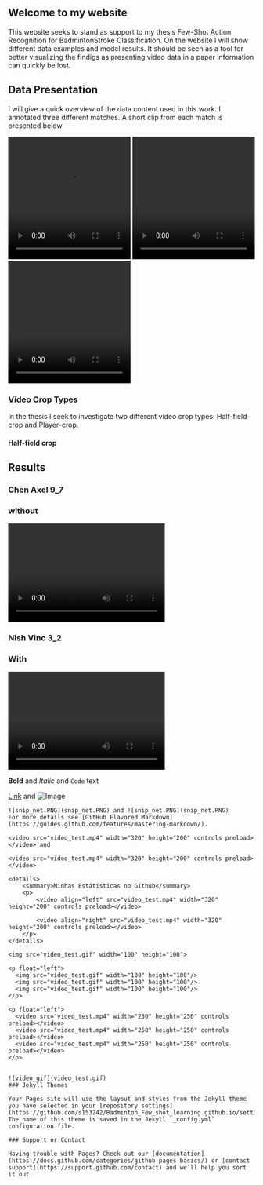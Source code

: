 ## Welcome to my website
This website seeks to stand as support to my thesis Few-Shot Action Recognition for BadmintonStroke Classification. On the website I will show different data examples and model results. It should be seen as a tool for better visualizing the findigs as presenting video data in a paper information can quickly be lost.

## Data Presentation

I will give a quick overview of the data content used in this work. I annotated three different matches. A short clip from each match is presented below

<p float="left">
  <video src="Chen_video_1_clip.mp4" width="250" height="250" controls preload></video>
  <video src="nish_vinc_point_1.mp4" width="250" height="250" controls preload></video>
  <video src="video_test.mp4" width="250" height="250" controls preload></video>
</p>

### Video Crop Types
In the thesis I seek to investigate two different video crop types: Half-field crop and Player-crop. 

#### Half-field crop



## Results

### Chen Axel 9_7 

### without
<video src="Chen_Axel_9_7_1_without.mp4" width="320" height="200" controls preload></video>


### Nish Vinc 3_2
### With
<video src="Nish_Vinc_3_2_with.mp4" width="320" height="200" controls preload></video>


**Bold** and _Italic_ and `Code` text

[Link](url) and ![Image](src)
```
![snip_net.PNG](snip_net.PNG) and ![snip_net.PNG](snip_net.PNG)
For more details see [GitHub Flavored Markdown](https://guides.github.com/features/mastering-markdown/).

<video src="video_test.mp4" width="320" height="200" controls preload></video> and 

<video src="video_test.mp4" width="320" height="200" controls preload></video>

<details>
    <summary>Minhas Estátisticas no Github</summary>
    <p>
        <video align="left" src="video_test.mp4" width="320" height="200" controls preload></video>
                      
        <video align="right" src="video_test.mp4" width="320" height="200" controls preload></video>
    </p>
</details>

<img src="video_test.gif" width="100" height="100">

<p float="left">
  <img src="video_test.gif" width="100" height="100"/>
  <img src="video_test.gif" width="100" height="100"/>
  <img src="video_test.gif" width="100" height="100"/>
</p>

<p float="left">
  <video src="video_test.mp4" width="250" height="250" controls preload></video>
  <video src="video_test.mp4" width="250" height="250" controls preload></video>
  <video src="video_test.mp4" width="250" height="250" controls preload></video>
</p>


![video_gif](video_test.gif)
### Jekyll Themes

Your Pages site will use the layout and styles from the Jekyll theme you have selected in your [repository settings](https://github.com/s153242/Badminton_Few_shot_learning.github.io/settings/pages). The name of this theme is saved in the Jekyll `_config.yml` configuration file.

### Support or Contact

Having trouble with Pages? Check out our [documentation](https://docs.github.com/categories/github-pages-basics/) or [contact support](https://support.github.com/contact) and we’ll help you sort it out.
